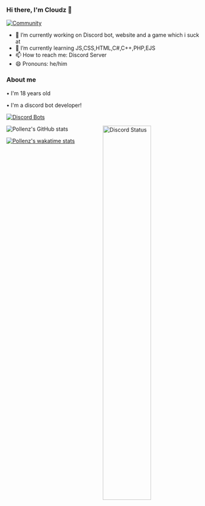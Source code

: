 ### Hi there, I'm Cloudz 👋

[![Community](https://discordapp.com/api/guilds/805908304161275984/widget.png?style=banner2)](https://discord.gg/nWPc3PYhcb)


- 🔭 I’m currently working on Discord bot, website and a game which i suck at
- 🌱 I’m currently learning JS,CSS,HTML,C#,C++,PHP,EJS
- 📫 How to reach me: Discord Server
- 😄 Pronouns: he/him


### About me
• I'm 18 years old

• I'm a discord bot developer!

[![Discord Bots](https://top.gg/api/widget/801877469107847240.svg)](https://top.gg/bot/801877469107847240)

![Pollenz's GitHub stats](https://github-readme-stats.vercel.app/api?username=Cloudz2004&count_private=true&theme=tokyonight)
<a href="https://discord.com/users/425355623652261899" target="_blank">
	<img width="50%" align="right" alt="Discord Status" src="https://lanyard.cnrad.dev/api/425355623652261899?bg=1f1f1f&borderRadius=5px">
</a>

[![Pollenz's wakatime stats](https://github-readme-stats.vercel.app/api/wakatime?username=Cloudz)](https://github.com/Cloudz2004/Hatsune)
